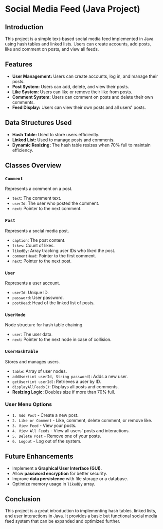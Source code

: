 # Social Media Feed (Java Project)

## Introduction
This project is a simple text-based social media feed implemented in Java using hash tables and linked lists. Users can create accounts, add posts, like and comment on posts, and view all feeds.

## Features
- **User Management:** Users can create accounts, log in, and manage their posts.
- **Post System:** Users can add, delete, and view their posts.
- **Like System:** Users can like or remove their like from posts.
- **Comment System:** Users can comment on posts and delete their own comments.
- **Feed Display:** Users can view their own posts and all users' posts.

## Data Structures Used
- **Hash Table:** Used to store users efficiently.
- **Linked List:** Used to manage posts and comments.
- **Dynamic Resizing:** The hash table resizes when 70% full to maintain efficiency.

## Classes Overview
### `Comment`
Represents a comment on a post.
- `text`: The comment text.
- `userId`: The user who posted the comment.
- `next`: Pointer to the next comment.

### `Post`
Represents a social media post.
- `caption`: The post content.
- `likes`: Count of likes.
- `likedBy`: Array tracking user IDs who liked the post.
- `commentHead`: Pointer to the first comment.
- `next`: Pointer to the next post.

### `User`
Represents a user account.
- `userId`: Unique ID.
- `password`: User password.
- `postHead`: Head of the linked list of posts.

### `UserNode`
Node structure for hash table chaining.
- `user`: The user data.
- `next`: Pointer to the next node in case of collision.

### `UserHashTable`
Stores and manages users.
- `table`: Array of user nodes.
- `addUser(int userId, String password)`: Adds a new user.
- `getUser(int userId)`: Retrieves a user by ID.
- `displayAllFeeds()`: Displays all posts and comments.
- **Resizing Logic:** Doubles size if more than 70% full.

### User Menu Options
- `1. Add Post` - Create a new post.
- `2. Like or Comment` - Like, comment, delete comment, or remove like.
- `3. View Feed` - View your posts.
- `4. View All Feeds` - View all users' posts and interactions.
- `5. Delete Post` - Remove one of your posts.
- `6. Logout` - Log out of the system.

## Future Enhancements
- Implement a **Graphical User Interface (GUI)**.
- Allow **password encryption** for better security.
- Improve **data persistence** with file storage or a database.
- Optimize memory usage in `likedBy` array.

## Conclusion
This project is a great introduction to implementing hash tables, linked lists, and user interactions in Java. It provides a basic but functional social media feed system that can be expanded and optimized further.

